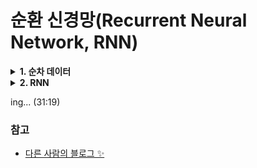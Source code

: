 # 순환 신경망(Recurrent Neural Network, RNN)


<details>
<summary><b>1. 순차 데이터</b></summary>   
<div markdown="1">   


+ **time series 데이터** 
   + 특징이 순서를 가지기 때문에 **순차 데이터(sequential data)**
   + 순차 데이터는 **동적**이며 보통 **가변** 길이를 가짐 (variabl-length input)
   
+ RNN과 LSTM (+GRU)
   + RNN은 시간성 정보를 활용하여 **순차 데이터**를 **처리하는 효과적인 학습 모델**
   + **매우 긴 순차 데이터 처리**에는 장기 의존성(long-term dependency)를 잘 다루는 **LSTM**을 주로 사용 ✨
   
+ 최근에는 RNN도 **생성 모델**로 사용 ❗
   > 예) CNN과 LSTM을 활용해 자연 영상에 주석 생성하는 문제 해결
   

<details>
<summary><b>응용 사례 ✨</b></summary>   
<div markdown="1">   

+ 심전도 신호 분석을 통해 심장 이상 유무 판정
+ 주식 시세 분석을 통해 사고 파는 시점 결정
+ 음석인식을 통한 지능적인 인터페이스 구축
+ 기계 번역기 또는 자동 응답 장치 제작
+ 유전자 열 분석을 통한 치료 계획 수립 ...

</div>
</details>

### 순차 데이터 표현
+ 대표젹인 순차 데이터인 문자열
   + 예) 기계번역에서 입력이 "April is the cruelest month."이고, 출력은 "4월이 가장 잔인한 달"일 때, 식 표기는?
      
+ **사전(dictionary)** 을 사용하여 표현
   + 사전 구축 방법
      + 사람이 **자주 사용하는 단어**를 **모아서 구축**
      + 주어진 **말뭉치를 분석**해서 **단어를 자동 추출하여 구축**
      
   + 사전을 사용한 텍스트 순차 데이터의 표현 방법 ✨
      
      <details>
      <summary><b>단어 가방(Bag of word, BoW)</b></summary>   
      <div markdown="1"> 
         
      + 단어 **각각의 빈도 수**를 카운트해서 m차원의 벡터로 표현
            
      + 한계 💥
         + 정보 검색에 주로 사용, but 기계 학습에는 부적절 ❗
            > 예를 들어, "April is the cruelest month"와 "The cruelest month is April"은 같은 특징 벡터로 표현 → **시간성 정보 사라짐**   
         
      </div>
      </details>
       
      <details>
      <summary><b>원핫 코드(one-hot code)</b></summary>   
      <div markdown="1">
         
      + **해당 단어의 위치**만 **1로 표시**
         
      + 한계 💥
         + **한 단어**를 표현하는데 m차원 벡터를 사용 → **비효율적임** 
         + **단어 간의 유사성 측정 불가능** ❗
         
      </div>
      </details>
         
         
      <details>
      <summary><b>단어 임베딩(word embedding)</b></summary>   
      <div markdown="1">
         
      + 가장 많이 사용하는 방법 ❗❗
         
      + **단어 사이의 상호작용을 분석**하여 **새로운 공간으로 변환** 
         > 보통 m보다 훨씬 낮은 차원으로 변환 
            
         + 변환 과정을 **학습**이 말뭉치를 훈련집합으로 사용하여 알아냄 ✨
            > 예) word2vec [Cho2014b] : 30000차원을 620차원으로 변환 ❗ 
            
         </div>
         </details>
        

### 순차 데이터 특성
+ 특징이 나타나는 순서 중요 ⭐
   + 나타나는 **순서가 달라지면 의미가 크게 바뀌**어서 **훼손**됨
   
+ 샘플마다 길이가 다름
   + RNN은 은닉층에 순환 연결을 부여하여 **가변 길이 수용** 
   

+ **문맥 의존성**
   + **비순차 데이터** 는 **공분산**이 특징 사이의 의존성을 나타냄
   
   + **순차 데이터* 에서는 공분산 의미 X, 대신 **문맥 의존성** 이 중요 ⭐
   
- - - - - - - - - - - - -
</div>
</details>


<details>
<summary><b>2. RNN</b></summary>   
<div markdown="1">   


### 순환 신경망 구조
+ 기존 깊은 신경망과 유사
   > 입력층, 은닉층, 출력층을 가짐   
   
+ **차이점** : 은닉층이 **순환 연결(recurrent edge)** 를 가짐 ⭐
   > 시간성, 가변길이, 문맥 의존성 모두 처리 가능

<img src="https://user-images.githubusercontent.com/72974863/106742058-da942400-665f-11eb-8673-0fcea1db4a58.png">   

[이미지 출처](https://ko.wikipedia.org/wiki/%EC%88%9C%ED%99%98_%EC%8B%A0%EA%B2%BD%EB%A7%9D)   

</div>
</details>   
  

ing... (31:19)  


### 참고
+ [다른 사람의 블로그 ✨](https://yoonjinxd.github.io/deeplearning/2019/07/30/%EC%88%9C%EC%B0%A8%EC%A0%81-%EC%A0%95%EB%B3%B4%EB%A5%BC-%EB%8B%A4%EB%A3%A8%EB%8A%94-%EB%94%A5%EB%9F%AC%EB%8B%9D-%EB%AA%A8%EB%8D%B8%EB%93%A4.html)   


